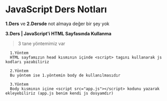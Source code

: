 # JavaScript Ders Notları
**1.Ders** ve **2.Dersde** not almaya değer bir şey yok

**3.Ders | JavaScript'i HTML Sayfasında Kullanma**
  > 3 tane yöntemimiz var
> 
      1.Yöntem
      HTML sayfamızın head kısmının içinde <script> tagını kullanarak js kodları yazabiliriz

      2.Yöntem
      Bu yöntem ise 1.yöntemin body de kullanılmasıdır

      3.Yöntem
      Body kısmının içine <script src="app.js"></script> kodunu yazarak ekleyebiliriz (app.js benim kendi js dosyamdır)

